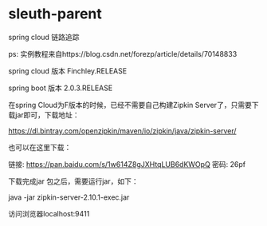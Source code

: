 # sleuth-parent
spring cloud 链路追踪

ps:
  实例教程来自https://blog.csdn.net/forezp/article/details/70148833
  
spring cloud 版本
  Finchley.RELEASE
  
spring boot 版本
  2.0.3.RELEASE
  
在spring Cloud为F版本的时候，已经不需要自己构建Zipkin Server了，只需要下载jar即可，下载地址：

  https://dl.bintray.com/openzipkin/maven/io/zipkin/java/zipkin-server/

也可以在这里下载：

  链接: https://pan.baidu.com/s/1w614Z8gJXHtqLUB6dKWOpQ 密码: 26pf

下载完成jar 包之后，需要运行jar，如下：

java -jar zipkin-server-2.10.1-exec.jar

访问浏览器localhost:9411
